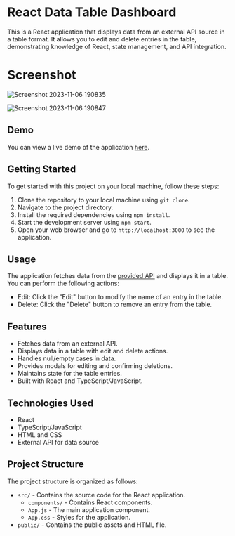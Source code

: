 # React Data Table Dashboard

This is a React application that displays data from an external API source in a table format. It allows you to edit and delete entries in the table, demonstrating knowledge of React, state management, and API integration.

# Screenshot
![Screenshot 2023-11-06 190835](https://github.com/hotblooded058/Alippo_frontened_assignment/assets/88645562/10fcec48-6fbe-4748-9813-b10e73740f6b)

![Screenshot 2023-11-06 190847](https://github.com/hotblooded058/Alippo_frontened_assignment/assets/88645562/0127f5f4-4be5-4c9d-b015-721b5935b799)



## Demo

You can view a live demo of the application [here](#insert_live_demo_link_here).

## Getting Started

To get started with this project on your local machine, follow these steps:

1. Clone the repository to your local machine using `git clone`.
2. Navigate to the project directory.
3. Install the required dependencies using `npm install`.
4. Start the development server using `npm start`.
5. Open your web browser and go to `http://localhost:3000` to see the application.

## Usage

The application fetches data from the [provided API](https://assets.alippo.com/catalog/static/data.json) and displays it in a table. You can perform the following actions:

- Edit: Click the "Edit" button to modify the name of an entry in the table.
- Delete: Click the "Delete" button to remove an entry from the table.

## Features

- Fetches data from an external API.
- Displays data in a table with edit and delete actions.
- Handles null/empty cases in data.
- Provides modals for editing and confirming deletions.
- Maintains state for the table entries.
- Built with React and TypeScript/JavaScript.

## Technologies Used

- React
- TypeScript/JavaScript
- HTML and CSS
- External API for data source

## Project Structure

The project structure is organized as follows:

- `src/` - Contains the source code for the React application.
  - `components/` - Contains React components.
  - `App.js` - The main application component.
  - `App.css` - Styles for the application.
- `public/` - Contains the public assets and HTML file.

